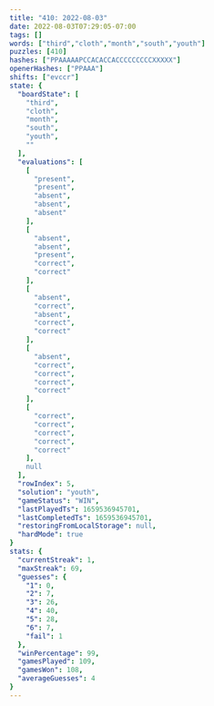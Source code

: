 ```yaml
---
title: "410: 2022-08-03"
date: 2022-08-03T07:29:05-07:00
tags: []
words: ["third","cloth","month","south","youth"]
puzzles: [410]
hashes: ["PPAAAAAPCCACACCACCCCCCCCCXXXXX"]
openerHashes: ["PPAAA"]
shifts: ["evccr"]
state: {
  "boardState": [
    "third",
    "cloth",
    "month",
    "south",
    "youth",
    ""
  ],
  "evaluations": [
    [
      "present",
      "present",
      "absent",
      "absent",
      "absent"
    ],
    [
      "absent",
      "absent",
      "present",
      "correct",
      "correct"
    ],
    [
      "absent",
      "correct",
      "absent",
      "correct",
      "correct"
    ],
    [
      "absent",
      "correct",
      "correct",
      "correct",
      "correct"
    ],
    [
      "correct",
      "correct",
      "correct",
      "correct",
      "correct"
    ],
    null
  ],
  "rowIndex": 5,
  "solution": "youth",
  "gameStatus": "WIN",
  "lastPlayedTs": 1659536945701,
  "lastCompletedTs": 1659536945701,
  "restoringFromLocalStorage": null,
  "hardMode": true
}
stats: {
  "currentStreak": 1,
  "maxStreak": 69,
  "guesses": {
    "1": 0,
    "2": 7,
    "3": 26,
    "4": 40,
    "5": 28,
    "6": 7,
    "fail": 1
  },
  "winPercentage": 99,
  "gamesPlayed": 109,
  "gamesWon": 108,
  "averageGuesses": 4
}
---
```


<!-- more -->
